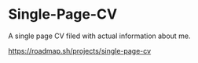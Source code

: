 # Single-Page-CV
A single page CV filed with actual information about me.

https://roadmap.sh/projects/single-page-cv
